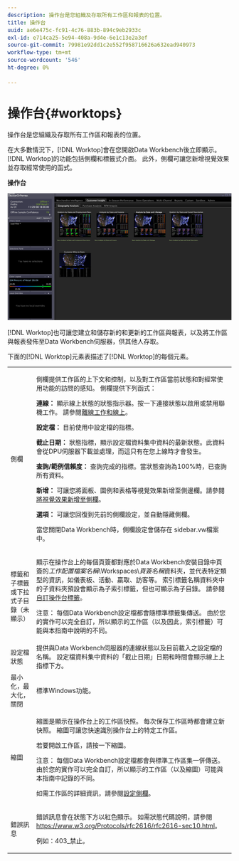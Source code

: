 ```yaml
---
description: 操作台是您組織及存取所有工作區和報表的位置。
title: 操作台
uuid: ae6e475c-fc91-4c76-883b-894c9eb2933c
exl-id: e714ca25-5e94-408a-9d4e-6e1c13e2a3ef
source-git-commit: 79981e92dd1c2e552f958716626a632ead940973
workflow-type: tm+mt
source-wordcount: '546'
ht-degree: 0%

---
```


# 操作台{#worktops}

操作台是您組織及存取所有工作區和報表的位置。

在大多數情況下，[!DNL Worktop]會在您開啟Data Workbench後立即顯示。 [!DNL Worktop]的功能包括側欄和標籤式介面。 此外，側欄可讓您新增視覺效果並存取經常使用的函式。

**操作台**

![](assets/client-wktp.png)

[!DNL Worktop]也可讓您建立和儲存新的和更新的工作區與報表，以及將工作區與報表發佈至Data Workbench伺服器，供其他人存取。

下面的[!DNL Worktop]元素表描述了[!DNL Worktop]的每個元素。

<table id="table_CB1DBB7DE8E2450A8C57601531BBD689">
 <tbody>
  <tr>
   <td colname="col1"> 側欄 </td>
   <td colname="col2"> <p>側欄提供工作區的上下文和控制，以及對工作區當前狀態和對經常使用功能的訪問的感知。 側欄提供下列函式： </p> <p> <b>連線： </b> 顯示線上狀態的狀態指示器。按一下連接狀態以啟用或禁用<span class="wintitle">聯機工作</span>。 請參閱<a href="../../home/c-get-started/c-off-on.md#concept-cef8758ede044b18b3558376c5eb9f54">離線工作和線上</a>。 </p> <p> <b>設定檔： </b> 目前使用中設定檔的指標。 </p> <p> <b>截止日期： </b>狀態指標，顯示設定檔資料集中資料的最新狀態。此資料會從DPU伺服器下載並處理，而這只有在您上線時才會發生。 </p> <p> <b>查詢/範例信賴度：</b> 查詢完成的指標。當狀態查詢為100%時，已查詢所有資料。 </p> <p> <b>新增： </b> 可讓您將面板、圖例和表格等視覺效果新增至側邊欄。請參閱<a href="../../home/c-get-started/c-config-sidebar.md#section-666f70a405db4f8d8eaffa567ffcac06">將視覺效果新增至側欄</a>。 </p> <p> <b>選項： </b> 可讓您回復到先前的側欄設定，並自動隱藏側欄。 </p> <p>當您關閉Data Workbench時，側欄設定會儲存在<span class="filepath"> sidebar.vw</span>檔案中。 </p> </td>
  </tr>
  <tr>
   <td colname="col1"> <p>標籤和子標籤或下拉式子目錄（未顯示） </p> </td>
   <td colname="col2"> <p>顯示在<span class="wintitle">操作台</span>上的每個頁簽都對應於Data Workbench安裝目錄中頁簽的<i>工作配置檔案名稱</i>\Workspaces\<i>頁簽名稱</i>資料夾，並代表特定類型的資訊，如儀表板、活動、贏取、訪客等。 索引標籤名稱資料夾中的子資料夾預設會顯示為子索引標籤，但也可顯示為子目錄。 請參閱<a href="../../home/c-get-started/c-intf-anlys-ftrs/c-cstm-wktp-tabs/c-cstm-wktp-tabs.md#concept-0f1e6061b03949199326dc6df71a52bc">自訂操作台標籤</a>。 </p> <p> <p>注意： 每個Data Workbench設定檔都會隨標準標籤集傳送。 由於您的實作可以完全自訂，所以顯示的工作區（以及因此，索引標籤）可能與本指南中說明的不同。 </p> </p> </td>
  </tr>
  <tr>
   <td colname="col1"> 設定檔狀態 </td>
   <td colname="col2"> 提供與Data Workbench伺服器的連線狀態以及目前載入之設定檔的名稱。 設定檔資料集中資料的「截止日期」日期和時間會顯示線上上指標下方。 </td>
  </tr>
  <tr>
   <td colname="col1"> 最小化，最大化，關閉 </td>
   <td colname="col2"> 標準Windows功能。 </td>
  </tr>
  <tr>
   <td colname="col1"> 縮圖 </td>
   <td colname="col2"> <p>縮圖是顯示在<span class="wintitle">操作台</span>上的工作區快照。 每次保存工作區時都會建立新快照。 縮圖可讓您快速識別<span class="wintitle">操作台</span>上的特定工作區。 </p> <p>若要開啟工作區，請按一下縮圖。 </p> <p> <p>注意： 每個Data Workbench設定檔都會與標準工作區集一併傳送。 由於您的實作可以完全自訂，所以顯示的工作區（以及縮圖）可能與本指南中記錄的不同。 </p> </p> <p>如需工作區的詳細資訊，請參閱<a href="../../home/c-get-started/c-config-sidebar.md#concept-41db771b302e43018e5a9daa40b397e6">設定側欄</a>。 </p> </td>
  </tr>
  <tr>
   <td colname="col1"> 錯誤訊息 </td>
   <td colname="col2"> <p>錯誤訊息會在狀態下方以紅色顯示。 如需狀態代碼說明，請參閱<a href="https://www.w3.org/Protocols/rfc2616/rfc2616-sec10.html" format="http" scope="external"> https://www.w3.org/Protocols/rfc2616/rfc2616-sec10.html</a>。 </p> <p>例如：403_禁止。 </p> </td>
  </tr>
 </tbody>
</table>
